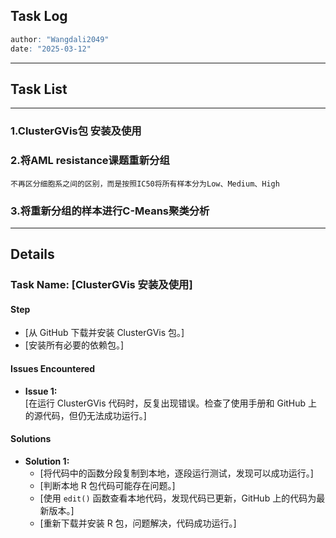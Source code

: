 ## **Task Log**
```r
author: "Wangdali2049"
date: "2025-03-12"
```
---

## **Task List**

---
### 1.ClusterGVis包 安装及使用
### 2.将AML resistance课题重新分组
	不再区分细胞系之间的区别，而是按照IC50将所有样本分为Low、Medium、High
### 3.将重新分组的样本进行C-Means聚类分析

---
## Details
### **Task Name: [ClusterGVis 安装及使用]**

#### **Step**

- [从 GitHub 下载并安装 ClusterGVis 包。]
- [安装所有必要的依赖包。]

#### **Issues Encountered**

- **Issue 1:**  
    [在运行 ClusterGVis 代码时，反复出现错误。检查了使用手册和 GitHub 上的源代码，但仍无法成功运行。]
#### **Solutions**

- **Solution 1:**  
    - [将代码中的函数分段复制到本地，逐段运行测试，发现可以成功运行。]
    - [判断本地 R 包代码可能存在问题。]
    - [使用 `edit()` 函数查看本地代码，发现代码已更新，GitHub 上的代码为最新版本。]
    - [重新下载并安装 R 包，问题解决，代码成功运行。]
